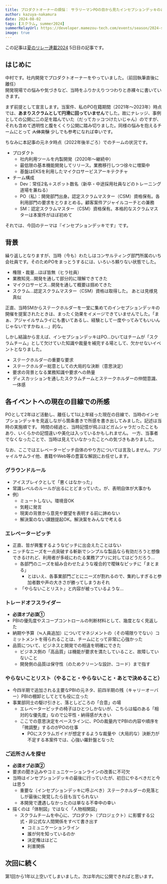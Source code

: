 ```yaml
---
title: プロダクトオーナーの煩悩： サラリーマンPOの目から見たインセプションデッキのおもいで
author: kazuya-nakamura
date: 2024-08-02
tags: [スクラム, summer2024]
summerRelayUrl: https://developer.mamezou-tech.com/events/season/2024-summer/
image: true
---
```

この記事は[夏のリレー連載2024](/events/season/2024-summer/) 5日目の記事です。

## はじめに
中村です。社内開発でプロダクトオーナーをやっていました。（前回執筆直後に離任）  
開発現場での悩みや気づきなど、当時をふりかえりつつわりと赤裸々に書いていきます。

まず前提として宣言します。当案件、私のPO在籍期間（2021年～2023年）時点では、**あまりスクラムとして円滑に回っていません**でした。故にナレッジ、事例としての公開に二の足を踏んでいた（だってカッコつけたいじゃん）のですが、それも含めて透明性と腹をくくり公開に踏み切りました。同様の悩みを抱えるチームにとって ~~人体実験~~ 少しでも参考になれば幸いです。

ちなみに本記事の元ネタ時点（2022年後半ごろ）でのチームの状況です。
- プロダクト
  - 社内利用ツールを内製開発（2020年～継続中）
  - 最低限の基本機能開発してリリース。業務移行しつつ徐々に増築中
  - 基盤はEKSを利用したマイクロサービスアーキテクチャ
- チーム構成
  - Dev：常任2名＋スポット数名（新卒・中途採用社員などのトレーニング道場を兼ねる）
  - PO（私）：開発部門出身。認定スクラムマスター（CSM）資格保有。各利用部門の要求をとりまとめる。顧客案件アジャイルコーチとの兼務
  - SM：認定スクラムマスター（CSM）資格保有。本格的なスクラムマスターは本案件がほぼ初めて

それでは、今回のテーマは『インセプションデッキです』です。

## 背景
繰り返しとなりますが、当時（今も）わたしはコンサルティング部門所属のいち会社員です。そのためPOをまっとうするには、いろいろ頼りない状態でした。
  - 権限・裁量…ほぼ皆無（ヒラ社員）
  - 業務知見…開発を通して部分的に理解できてきた
  - マイクロサービス…開発を通して概要は掴めてきた
  - スクラム…認定スクラムマスター（CSM）資格は取得した。 あとは見様見真似

正直、当時SMからステークホルダーを一堂に集めてのインセプションデッキの開催を提案されたときは、まったく効果をイメージできていませんでした。「まぁ、アジャイルサムライにも書いてあるし、経験として一度やってみてもいいんじゃないですかねぇ…」的な。

しかし結論から言えば、インセプションデッキはPO…ひいてはチームが「スクラムチーム」として欠けていた知識や裁量を補完する場として、欠かせないイベントとなりました。
  - ステークホルダーの重要な要求
  - ステークホルダー総意としての大局的な決断（意思決定）
  - 要求の背景となる業務知識や要求への熱量
  - ディスカッションを通したスクラムチームとステークホルダーの仲間意識、一体感

## 各イベントへの現在の目線での所感
POとして2年ほど活動し、離任して1以上年経った現在の目線で、当時のインセプションデッキを見返しながら箇条書きで所感を書き出してみました。記述は当時の実施順です。
時間の経過と、当時記憶が飛ぶほどガムシャラだったこともあり、いくらかの記憶違いや美化は入っているかもしれません。
一方、当事者でなくなったことで、当時は見えていなかったことへの気づきもありました。

なお、ここではエレベーターピッチ自体のやり方については言及しません。アジャイルサムライ他、書籍やWeb等の豊富な解説にお任せします。

### グラウンドルール
- アイスブレイクとして「悪くはなかった」
- 常識レベルのルールが出るにとどまっていた。が、表明自体が大事かも
- 例）
  - ミュートしない。環境音OK
  - 気軽に発言
  - 現実の背景から意見や要望を表明する前に諦めない
  - 解決案のない課題提起OK。解決案をみんなで考える

### エレベーターピッチ
  - 正直、皆が興奮するようなピッチに出会えたことはない
  - ニッチなニーズを一点突破する斬新でシンプルな製品なら有効だろうと想像できるけれど、利用者が多岐にわたる業務アプリに対してはどうだろう…
    - 各部門のニーズを組み合わせたような複合的で曖昧なピッチに「まとまる」
      - とはいえ、各事業部門ごとにニーズが割れるので、集約しすぎると参加者数や声の大きさが勝ってしまうおそれ
    - 「やらないことリスト」と内容が被っているような…

### トレードオフスライダー
  - **必須オブ必須①**
  - PBIの優先度やスコープコントロールの判断材料として、幾度となく見返した
  - 納期や予算（≒人員追加）についてマネジメントの（その場限りでない）コミットメントを得られることは、チームにとって非常に心強かった
  - 品質について、ビジネスと開発での相違を明確にできた
    - ビジネス側の「高品質」は機能が要求を満たしていること、故障していないこと
    - 開発側の品質は保守性（のためクリーンな設計、コード）まで指す

### やらないことリスト（やること・やらないこと・あとで決めること）
  - 今四半期で追加される主要なPBIの元ネタ、前四半期の残（キャリーオーバー）PBIの棚卸としてとても役に立った
  - 事業部同士の駆け引きと、落としどころの「合意」の場
    - エレベーターピッチの椅子はひとつしかないが、こちらは幅のある「相対的な優先度」なので公平性・納得感が大きい
    - ここでの意思決定をベースラインに、POの裁量内でPBIの内容や順序を「微調整」するのがPOの仕事
      - POにスクラムガイドが想定するような裁量や（大局的な）決断力が不足する本案件では、心強い羅針盤となった

### ご近所さんを探せ
  - **必須オブ必須②**
  - 要求の聞き込みやコミュニケーションラインの改善に不可欠
  - 当時はインセプションデッキの最後に行っていたが、初日にやるべきだと今は思う
    - 重要な（インセプションデッキに呼ぶべき）ステークホルダーの見落としが最後に発覚したら目も当てられない
    - 本開発で遭遇しなかったのは単なる不幸中の幸い
  - 描くのは「体制図」ではなく「人物相関図」
    - スクラムチームを中心に、プロダクト（プロジェクト）に影響する公式・非公式な人間関係をすべて書き出す
      - コミュニケーションライン
      - 誰が何を知っているのか
      - 決定権ははどこ
      - 利害関係

## 次回に続く
第1回から1年以上空いてしまいました。次は年内に公開できればと思います。
